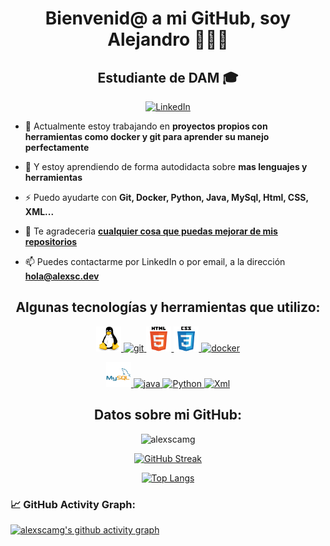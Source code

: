 
<h1 align="center"><b>Bienvenid@ a mi GitHub, soy Alejandro 👨🏻‍💻</b></h1>
<h2 align="center"><b>Estudiante de DAM 🎓</b></h2>

<p align="center">
  
  <!--<a href="https://github.com/alexscamg?tab=followers">
    <img alt="Seguidores" title="Sígueme en Github" src="https://custom-icon-badges.demolab.com/github/followers/JuanJesusAlejoSillero?color=236ad3&labelColor=1155ba&style=for-the-badge&logo=person-add&label=Follow%20Me&logoColor=white"/></a>-->
  
  <!--<a href="https://github.com/alexscamg?tab=repositories&sort=stargazers">
    <img alt="Estrellas totales en GitHub" title="Estrellas totales en GitHub" src="https://custom-icon-badges.demolab.com/github/stars/JuanJesusAlejoSillero?color=yellow&style=for-the-badge&labelColor=yellow&logo=star"/></a>-->
  
  <!-- Linkedin-->
  <a href="https://www.linkedin.com/in/alexscamg">
    <img alt="LinkedIn" title="LinkedIn" src="https://img.shields.io/badge/-LinkedIn-0A66C2?style=for-the-badge&logo=LinkedIn&logoColor=white"/></a>
  
  <!-- <a href="https://tryhackme.com/p/Juanje">
    <img alt="TryHackMe" title="TryHackMe" src="https://img.shields.io/badge/-TryHackMe-212C42?style=for-the-badge&logo=TryHackMe&logoColor=white"/></a>-->
</p>

- 🔭 Actualmente estoy trabajando en **proyectos propios con herramientas como docker y git para aprender su manejo perfectamente**

- 🌱 Y estoy aprendiendo de forma autodidacta sobre **mas lenguajes y herramientas**

- ⚡ Puedo ayudarte con **Git, Docker, Python, Java, MySql, Html, CSS, XML...**

- 🤝 Te agradeceria [**cualquier cosa que puedas mejorar de mis repositorios**](https://github.com/alexscamg?tab=repositories)

- 📫 Puedes contactarme por LinkedIn o por email, a la dirección **hola@alexsc.dev**


<h2 align="center">
  <b>Algunas tecnologías y herramientas que utilizo:</b>
</h2>

<p align="center">
  <a href="https://www.linux.org/" target="_blank" rel="noreferrer">
    <img src="https://raw.githubusercontent.com/devicons/devicon/master/icons/linux/linux-original.svg" alt="linux" width="40" height="40"/>
  </a>
 
  <a href="https://git-scm.com/" target="_blank" rel="noreferrer">
    <img src="https://www.vectorlogo.zone/logos/git-scm/git-scm-icon.svg" alt="git" width="40" height="40"/>
  </a>
 
  <a href="https://www.w3schools.com/html/" target="_blank" rel="noreferrer">
    <img src="https://raw.githubusercontent.com/devicons/devicon/master/icons/html5/html5-original-wordmark.svg" alt="html5" width="40" height="40"/>
  </a>
  <a href="https://www.w3schools.com/css/" target="_blank" rel="noreferrer">
    <img src="https://raw.githubusercontent.com/devicons/devicon/master/icons/css3/css3-original-wordmark.svg" alt="css3" width="40" height="40"/>
  </a>
  
  <!-- Docker-->
  <a href="https://docker.com/" target="_blank" rel="noreferrer">
    <img src="https://www.vectorlogo.zone/logos/docker/docker-icon.svg" alt="docker" width="40" height="40"/>
  </a>
</p>

<p align="center">
  <a href="https://www.mysql.com/" target="_blank" rel="noreferrer">
    <img src="https://raw.githubusercontent.com/devicons/devicon/master/icons/mysql/mysql-original-wordmark.svg" alt="mysql" width="40" height="40"/>
  </a>
  <a href="https://java.com/" target="_blank" rel="noreferrer">
    <img src="https://www.vectorlogo.zone/logos/java/java-vertical.svg" alt="java" width="40" height="40"/>
  </a>
  <a href="https://www.python.org" target="_blank" rel="noreferrer">
    <img src="https://www.vectorlogo.zone/logos/python/python-icon.svg" alt="Python" width="40" height="40"/>
  </a>
  <a href="https://www.w3schools.com/xml/" target="_blank" rel="noreferrer">
    <img src="https://www.vectorlogo.zone/logos/w3c_xml/w3c_xml-icon.svg" alt="Xml" width="40" height="40"/>
  </a>
</p>

 <h2 align="center">
  <b>Datos sobre mi GitHub:</b>
</h2>


<p align="center">
 <img src="https://komarev.com/ghpvc/?username=alexscamg&label=Eres%20el%20visitante%20Nº&color=brightgreen&style=flat" alt="alexscamg"/>
</p>

<!--<p align="center">
  <a href="https://github.com/ryo-ma/github-profile-trophy">
    <img src="https://github-profile-trophy.vercel.app/?username=alexscamg&theme=darkhub&no-frame=true&no-bg=true&column=4" alt="alexscamg" />
  </a>-->

<p align="center">
 <!--<a href="https://github.com/alexscamg">
    <img src="https://github-readme-stats.vercel.app/api?username=alexscamg&amp;theme=transparent&amp;show_icons=true&amp;locale=es" alt="GitHub Stats">
  </a>-->
</p>

<p align="center">
  <a href="https://github.com/alexscamg">
    <img src="https://streak-stats.demolab.com?user=alexscamg&amp;theme=github-dark-blue&amp;hide_border=false&amp;border_radius=5&amp;locale=es" alt="GitHub Streak">
  </a>
  </p>
  
  <p align="center">
  <a href="https://github.com/alexscamg">
    <img src="https://github-readme-stats.vercel.app/api/top-langs/?username=alexscamg&amp;theme=transparent&amp;show_icons=true&amp;locale=es&amp;layout=compact" alt="Top Langs">
  </a>
</p>


<!--   GitHub stats graph -->
### 📈 GitHub Activity Graph:
[![alexscamg's github activity graph](https://github-readme-activity-graph.cyclic.app/graph?username=alexscamg&theme=github-compact)](https://github.com/alexscamg/github-readme-activity-graph)
